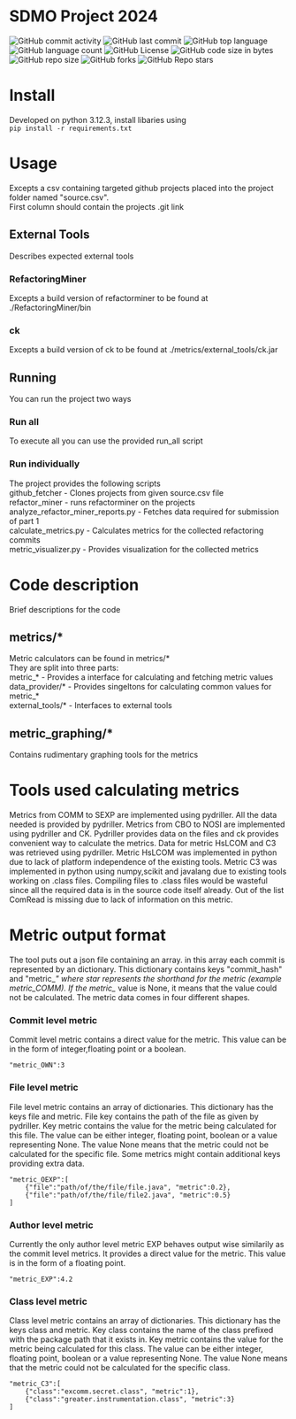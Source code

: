 # SDMO Project 2024

![GitHub commit activity](https://img.shields.io/github/commit-activity/t/nopgtb/SDMO)
![GitHub last commit](https://img.shields.io/github/last-commit/nopgtb/SDMO)
![GitHub top language](https://img.shields.io/github/languages/top/nopgtb/SDMO)
![GitHub language count](https://img.shields.io/github/languages/count/nopgtb/SDMO)
![GitHub License](https://img.shields.io/github/license/nopgtb/SDMO)
![GitHub code size in bytes](https://img.shields.io/github/languages/code-size/nopgtb/SDMO)
![GitHub repo size](https://img.shields.io/github/repo-size/nopgtb/SDMO)
![GitHub forks](https://img.shields.io/github/forks/nopgtb/SDMO)
![GitHub Repo stars](https://img.shields.io/github/stars/nopgtb/SDMO)

# Install
Developed on python 3.12.3, install libaries using      
```pip install -r requirements.txt```

# Usage
Excepts a csv containing targeted github projects placed into the project folder named "source.csv".  
First column should contain the projects .git link  
## External Tools
Describes expected external tools   
### RefactoringMiner
Excepts a build version of refactorminer to be found at ./RefactoringMiner/bin   
### ck
Excepts a build version of ck to be found at ./metrics/external_tools/ck.jar      
## Running
You can run the project two ways
### Run all
To execute all you can use the provided run_all script   
### Run individually
The project provides the following scripts   
github_fetcher - Clones projects from given source.csv file  
refactor_miner - runs refactorminer on the projects   
analyze_refactor_miner_reports.py - Fetches data required for submission of part 1  
calculate_metrics.py - Calculates metrics for the collected refactoring commits  
metric_visualizer.py - Provides visualization for the collected metrics  

# Code description
Brief descriptions for the code   
## metrics/*
Metric calculators can be found in metrics/*    
They are split into three parts:   
metric_* - Provides a interface for calculating and fetching metric values    
data_provider/* - Provides singeltons for calculating common values for metric_*     
external_tools/* - Interfaces to external tools   
## metric_graphing/*
Contains rudimentary graphing tools for the metrics
# Tools used calculating metrics
Metrics from COMM to SEXP are implemented using pydriller. All the data needed is provided by pydriller. Metrics from CBO to NOSI are implemented using pydriller and CK. Pydriller provides data on the files and ck provides convenient way to calculate the metrics. Data for metric HsLCOM and C3 was retrieved using pydriller. Metric HsLCOM was implemented in python due to lack of platform independence of the existing tools. Metric C3 was implemented in python using numpy,scikit and javalang due to existing tools working on .class files. Compiling files to .class files would be wasteful since all the required data is in the source code itself already.
Out of the list ComRead is missing due to lack of information on this metric.
# Metric output format
The tool puts out a json file containing an array. in this array each commit is represented by an dictionary. This dictionary contains keys "commit_hash" and "metric_*" where star represents the shorthand for the metric (example metric_COMM). If the metric_* value is None, it means that the value could not be calculated. The metric data comes in four different shapes.   
### Commit level metric
Commit level metric contains a direct value for the metric. This value can be in the form of integer,floating point or a boolean.
```
"metric_OWN":3
```
### File level metric
File level metric contains an array of dictionaries. This dictionary has the keys file and metric. File key contains the path of the file as given by pydriller. Key metric contains the value for the metric being calculated for this file. The value can be either integer, floating point, boolean or a value representing None. The value None means that the metric could not be calculated for the specific file. Some metrics might contain additional keys providing extra data.
```
"metric_OEXP":[
    {"file":"path/of/the/file/file.java", "metric":0.2}, 
    {"file":"path/of/the/file/file2.java", "metric":0.5}
]
```
### Author level metric
Currently the only author level metric EXP behaves output wise similarily as the commit level metrics. It provides a direct value for the metric. This value is in the form of a floating point.
```
"metric_EXP":4.2
```
### Class level metric
Class level metric contains an array of dictionaries. This dictionary has the keys class and metric. Key class contains the name of the class prefixed with the package path that it exists in. Key metric contains the value for the metric being calculated for this class. The value can be either integer, floating point, boolean or a value representing None. The value None means that the metric could not be calculated for the specific class.
```
"metric_C3":[
    {"class":"excomm.secret.class", "metric":1}, 
    {"class":"greater.instrumentation.class", "metric":3}
]
```